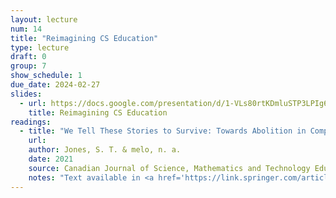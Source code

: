 ```yaml
---
layout: lecture
num: 14
title: "Reimagining CS Education"
type: lecture
draft: 0
group: 7
show_schedule: 1
due_date: 2024-02-27
slides:
  - url: https://docs.google.com/presentation/d/1-VLs80rtKDmluSTP3LPIg6CUqjsYKRCwDRAB4q2Eh-8/edit?usp=sharing
    title: Reimagining CS Education
readings:
  - title: "We Tell These Stories to Survive: Towards Abolition in Computer Science Education"
    url: 
    author: Jones, S. T. & melo, n. a.
    date: 2021
    source: Canadian Journal of Science, Mathematics and Technology Education  
    notes: "Text available in <a href='https://link.springer.com/article/10.1007/s42330-021-00158-2'>HTML format</a> or <a href='https://link.springer.com/content/pdf/10.1007/s42330-021-00158-2.pdf'>as a PDF</a>."
---    
```

